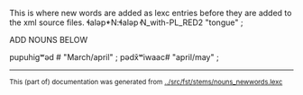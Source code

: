 This is where new words are added as lexc entries before they are
added to the xml source files.
ɬaləp̓+N:ɬaləp̓ N_with-PL_RED2 "tongue" ;


ADD NOUNS BELOW


pupuhigʷəd # "March/april" ;
pədx̌ʷiwaac# "april/may" ;






* * *
<small>This (part of) documentation was generated from [../src/fst/stems/nouns_newwords.lexc](http://github.com/giellalt/lang-lut/blob/main/../src/fst/stems/nouns_newwords.lexc)</small>
